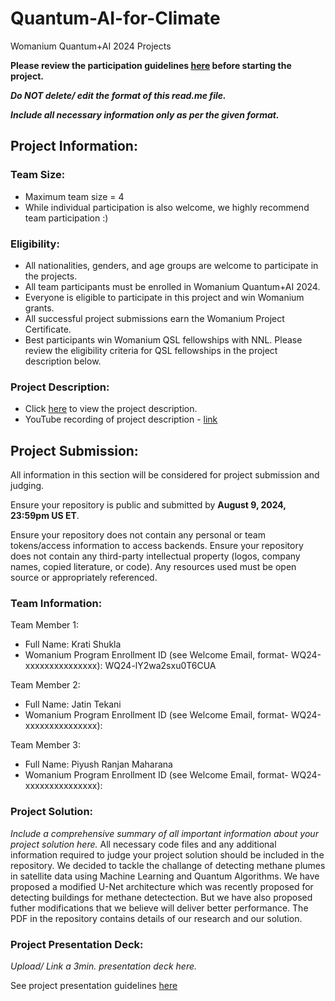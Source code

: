 # Quantum-AI-for-Climate
Womanium Quantum+AI 2024 Projects

**Please review the participation guidelines [here](https://github.com/womanium-quantum/Quantum-AI-2024) before starting the project.**

_**Do NOT delete/ edit the format of this read.me file.**_

_**Include all necessary information only as per the given format.**_

## Project Information:

### Team Size:
  - Maximum team size = 4
  - While individual participation is also welcome, we highly recommend team participation :)

### Eligibility:
  - All nationalities, genders, and age groups are welcome to participate in the projects.
  - All team participants must be enrolled in Womanium Quantum+AI 2024.
  - Everyone is eligible to participate in this project and win Womanium grants.
  - All successful project submissions earn the Womanium Project Certificate.
  - Best participants win Womanium QSL fellowships with NNL. Please review the eligibility criteria for QSL fellowships in the project description below.

### Project Description:
  - Click [here](https://drive.google.com/file/d/1yoY_venPkNStjcDu0Na0HYhgO6CvVYdM/view?usp=sharing) to view the project description.
  - YouTube recording of project description - [link](https://youtu.be/ka2RgUYo83c?si=MUb_dwTVfP1FV_47)

## Project Submission:
All information in this section will be considered for project submission and judging.

Ensure your repository is public and submitted by **August 9, 2024, 23:59pm US ET**.

Ensure your repository does not contain any personal or team tokens/access information to access backends. Ensure your repository does not contain any third-party intellectual property (logos, company names, copied literature, or code). Any resources used must be open source or appropriately referenced.

### Team Information:
Team Member 1:
 - Full Name: Krati Shukla
 - Womanium Program Enrollment ID (see Welcome Email, format- WQ24-xxxxxxxxxxxxxxx): WQ24-lY2wa2sxu0T6CUA

Team Member 2:
 - Full Name: Jatin Tekani
 - Womanium Program Enrollment ID (see Welcome Email, format- WQ24-xxxxxxxxxxxxxxx):


Team Member 3:
 - Full Name: Piyush Ranjan Maharana
 - Womanium Program Enrollment ID (see Welcome Email, format- WQ24-xxxxxxxxxxxxxxx):



### Project Solution:
_Include a comprehensive summary of all important information about your project solution here._
All necessary code files and any additional information required to judge your project solution should be included in the repository. 
We decided to tackle the challange of detecting methane plumes in satellite data using Machine Learning and Quantum Algorithms.
We have proposed a modified U-Net architecture which was recently proposed for detecting buildings for methane detectection. But we have also proposed futher modifications that we believe will deliver better performance.
The PDF in the repository contains details of our research and our solution.

### Project Presentation Deck:
_Upload/ Link a 3min. presentation deck here._

See project presentation guidelines [here](https://docs.google.com/document/d/13nWF8AxFAfFYTWEYPT3BpPdYkqtxxSAjmuXj_zcMh-E/edit?usp=sharing)

